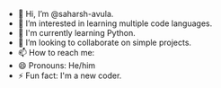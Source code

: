 - 👋 Hi, I’m @saharsh-avula.
- 👀 I’m interested in learning multiple code languages.
- 🌱 I'm currently learning Python.
- 💞️ I’m looking to collaborate on simple projects.
- 📫 How to reach me:
- 😄 Pronouns: He/him
- ⚡ Fun fact: I'm a new coder.

<!---
saharsh-avula/saharsh-avula is a ✨ special ✨ repository because its `README.md` (this file) appears on your GitHub profile.
You can click the Preview link to take a look at your changes.
--->

